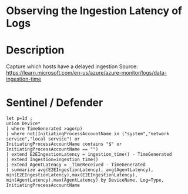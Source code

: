 # Observing the Ingestion Latency of Logs

# Description
Capture which hosts have a delayed ingestion
Source: https://learn.microsoft.com/en-us/azure/azure-monitor/logs/data-ingestion-time

# Sentinel / Defender
```kql
let p=1d ;
union Device*
| where TimeGenerated >ago(p)
| where not(InitiatingProcessAccountName in ("system","network service","local service") or  
InitiatingProcessAccountName contains "$" or 
InitiatingProcessAccountName == "")
| extend E2EIngestionLatency = ingestion_time() - TimeGenerated 
| extend Ingestion=ingestion_time()
| extend AgentLatency = _TimeReceived - TimeGenerated 
| summarize avg(E2EIngestionLatency), avg(AgentLatency), min(E2EIngestionLatency),max(E2EIngestionLatency), min(AgentLatency),max(AgentLatency) by DeviceName, Log=Type, InitiatingProcessAccountName
```
